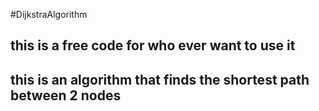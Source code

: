 #DijkstraAlgorithm

## this is a free code for who ever want to use it

## this is an algorithm that finds the shortest path between 2 nodes